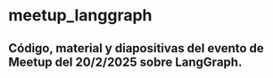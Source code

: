 # meetup_langgraph

## Código, material y diapositivas del evento de Meetup del 20/2/2025 sobre LangGraph.